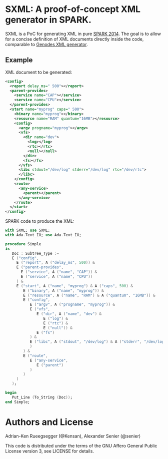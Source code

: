 # SXML: A proof-of-concept XML generator in SPARK.

SXML is a PoC for generating XML in pure [SPARK 2014](http://spark-2014.org). The goal is to allow for a concise definition of XML documents directly inside the code, comparable to [Genodes XML generator](https://github.com/genodelabs/genode/tree/master/repos/os/src/test/xml_generator).

## Example

XML document to be generated:

```XML
<config>
  <report delay_ms=" 500"></report>
  <parent-provides>
    <service name="CAP"></service>
    <service name="CPU"></service>
  </parent-provides>
  <start name="myprog" caps=" 500">
    <binary name="myprog"></binary>
    <resource name="RAM" quantum="16MB"></resource>
    <config>
      <argv progname="myprog"></argv>
      <vfs>
        <dir name="dev">
          <log></log>
          <rtc></rtc>
          <null></null>
        </dir>
        <fs></fs>
      </vfs>
      <libc stdout="/dev/log" stderr="/dev/log" rtc="/dev/rtc">
      </libc>
    </config>
    <route>
      <any-service>
        <parent></parent>
      </any-service>
    </route>
  </start>
</config>
```

SPARK code to produce the XML:

```Ada
with SXML; use SXML;
with Ada.Text_IO; use Ada.Text_IO;

procedure Simple
is
   Doc : Subtree_Type :=
   E ("config",
     E ("report", A ("delay_ms", 500)) &
     E ("parent-provides",
       E ("service", A ("name", "CAP")) &
       E ("service", A ("name", "CPU"))
     ) &
     E ("start", A ("name", "myprog") & A ("caps", 500) &
        E ("binary", A ("name", "myprog")) &
        E ("resource", A ("name", "RAM") & A ("quantum", "16MB")) &
        E ("config",
           E ("argv", A ("progname", "myprog")) &
           E ("vfs",
              E ("dir", A ("name", "dev") &
                 E ("log") &
                 E ("rtc") &
                 E ("null")) &
              E ("fs")
           ) &
           E ("libc", A ("stdout", "/dev/log") & A ("stderr", "/dev/log") & A ("rtc", "/dev/rtc")
           )
        ) &
        E ("route",
           E ("any-service",
              E ("parent")
           )
        )
     )
   );

begin
   Put_Line (To_String (Doc));
end Simple;

```

# Authors and License

Adrian-Ken Rueegsegger (@Kensan), Alexander Senier (@senier)

This code is distributed under the terms of the GNU Affero General Public License version 3, see LICENSE for details.
